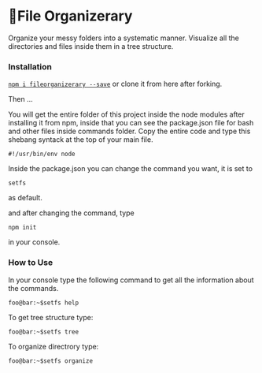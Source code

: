 # 📁File Organizerary

Organize your messy folders into a systematic manner.
Visualize all the directories and files inside them in a tree structure.

### Installation

[`npm i fileorganizerary --save`](https://www.npmjs.com/package/fileorganizerary) or clone it from here after forking.

Then ...

You will get the entire folder of this project inside the node modules after installing it from npm, inside that you can see the package.json file for bash and other files inside commands folder. Copy the entire code and type this shebang syntack at the top of your main file.

```
#!/usr/bin/env node
```

Inside the package.json you can change the command you want, it is set to

```
setfs
```

as default.

and after changing the command, type

```console
npm init
```

in your console.

### How to Use

In your console type the following command to get all the information about the commands.

```console
foo@bar:~$setfs help
```

To get tree structure type:

```console
foo@bar:~$setfs tree
```

To organize directrory type:

```console
foo@bar:~$setfs organize
```

